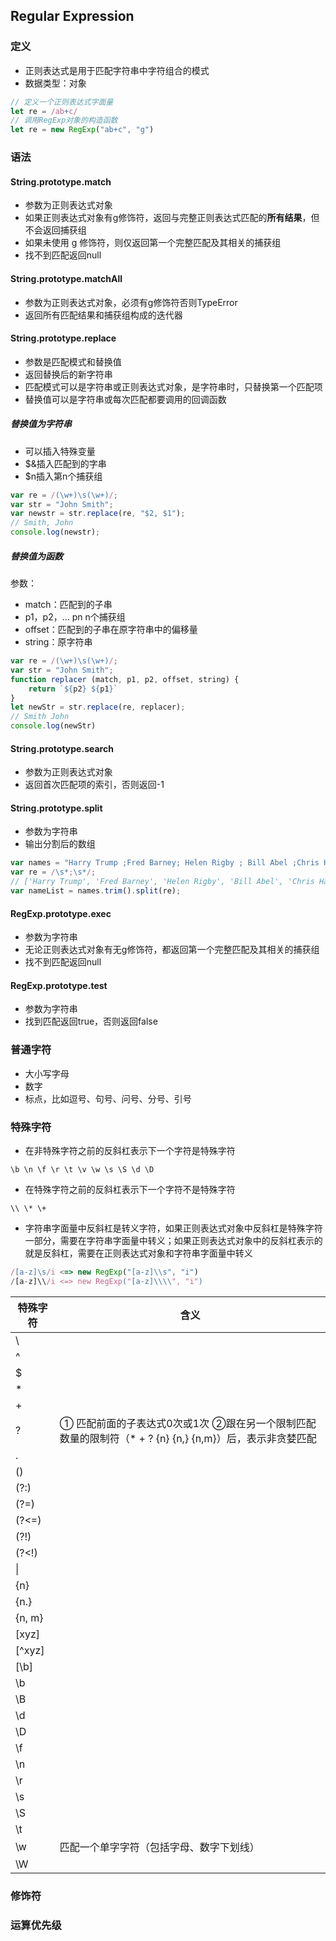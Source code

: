 ## Regular Expression

### 定义

- 正则表达式是用于匹配字符串中字符组合的模式
- 数据类型：对象

```js
// 定义一个正则表达式字面量
let re = /ab+c/
// 调用RegExp对象的构造函数
let re = new RegExp("ab+c", "g")
```

### 语法

#### String.prototype.match

- 参数为正则表达式对象
- 如果正则表达式对象有g修饰符，返回与完整正则表达式匹配的**所有结果**，但不会返回捕获组
- 如果未使用 g 修饰符，则仅返回第一个完整匹配及其相关的捕获组
- 找不到匹配返回null

#### String.prototype.matchAll

- 参数为正则表达式对象，必须有g修饰符否则TypeError
- 返回所有匹配结果和捕获组构成的迭代器

#### String.prototype.replace

- 参数是匹配模式和替换值
- 返回替换后的新字符串
- 匹配模式可以是字符串或正则表达式对象，是字符串时，只替换第一个匹配项
- 替换值可以是字符串或每次匹配都要调用的回调函数

##### 替换值为字符串

- 可以插入特殊变量
- $&插入匹配到的字串
- $n插入第n个捕获组

```js
var re = /(\w+)\s(\w+)/;
var str = "John Smith";
var newstr = str.replace(re, "$2, $1");
// Smith, John
console.log(newstr);
```

##### 替换值为函数

参数：

- match：匹配到的子串
- p1，p2，... pn n个捕获组
- offset：匹配到的子串在原字符串中的偏移量
- string：原字符串

```js
var re = /(\w+)\s(\w+)/;
var str = "John Smith";
function replacer (match, p1, p2, offset, string) {
    return `${p2} ${p1}`
}
let newStr = str.replace(re, replacer);
// Smith John
console.log(newStr)
```

#### String.prototype.search

- 参数为正则表达式对象
- 返回首次匹配项的索引，否则返回-1

#### String.prototype.split

- 参数为字符串
- 输出分割后的数组

```js
var names = "Harry Trump ;Fred Barney; Helen Rigby ; Bill Abel ;Chris Hand ";
var re = /\s*;\s*/;
// ['Harry Trump', 'Fred Barney', 'Helen Rigby', 'Bill Abel', 'Chris Hand']
var nameList = names.trim().split(re);
```

#### RegExp.prototype.exec

- 参数为字符串
- 无论正则表达式对象有无g修饰符，都返回第一个完整匹配及其相关的捕获组
- 找不到匹配返回null

#### RegExp.prototype.test

- 参数为字符串
- 找到匹配返回true，否则返回false

### 普通字符

- 大小写字母
- 数字
- 标点，比如逗号、句号、问号、分号、引号

### 特殊字符

- 在非特殊字符之前的反斜杠表示下一个字符是特殊字符

```
\b \n \f \r \t \v \w \s \S \d \D
```

- 在特殊字符之前的反斜杠表示下一个字符不是特殊字符

```
\\ \* \+
```

- 字符串字面量中反斜杠是转义字符，如果正则表达式对象中反斜杠是特殊字符一部分，需要在字符串字面量中转义；如果正则表达式对象中的反斜杠表示的就是反斜杠，需要在正则表达式对象和字符串字面量中转义

```js
/[a-z]\s/i <=> new RegExp("[a-z]\\s", "i")
/[a-z]\\/i <=> new RegExp("[a-z]\\\\", "i")
```

| 特殊字符 | 含义                                                         |
| -------- | ------------------------------------------------------------ |
| \        |                                                              |
| ^        |                                                              |
| $        |                                                              |
| *        |                                                              |
| +        |                                                              |
| ?        | ① 匹配前面的子表达式0次或1次 ②跟在另一个限制匹配数量的限制符（* + ? {n} {n,} {n,m}）后，表示非贪婪匹配 |
| .        |                                                              |
| ()       |                                                              |
| (?:)     |                                                              |
| (?=)     |                                                              |
| (?<=)    |                                                              |
| (?!)     |                                                              |
| (?<!)    |                                                              |
| \|       |                                                              |
| {n}      |                                                              |
| {n.}     |                                                              |
| {n, m}   |                                                              |
| [xyz]    |                                                              |
| [^xyz]   |                                                              |
| [\b]     |                                                              |
| \b       |                                                              |
| \B       |                                                              |
| \d       |                                                              |
| \D       |                                                              |
| \f       |                                                              |
| \n       |                                                              |
| \r       |                                                              |
| \s       |                                                              |
| \S       |                                                              |
| \t       |                                                              |
| \w       | 匹配一个单字字符（包括字母、数字下划线）                     |
| \W       |                                                              |

### 修饰符

### 运算优先级